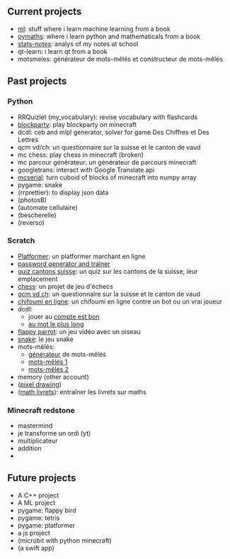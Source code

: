 ## Current projects

* [ml](https://github.com/RadoTheProgrammer/ml): stuff where i learn machine learning from a book
* [pymaths](https://github.com/RadoTheProgrammer/pymaths): where i learn python and mathematicals from a book
* [stats-notes](https://github.com/RadoTheProgrammer/stats-notes): analys of my notes at school
* qt-learn: i learn qt from a book
* motsmeles: générateur de mots-mêlés et constructeur de mots-mêlés

## Past projects

### Python

* RRQuizlet (my_vocabulary): revise vocabulary with flashcards
* [blockparty](https://github.com/RadoTheProgrammer/blockparty): play blockparty on minecraft
* dcdl: ceb and mlpl generator, solver for game Des Chiffres et Des Lettres
* qcm vd/ch: un questionnaire sur la suisse et le canton de vaud
* mc chess: play chess in minecraft (broken)
* mc parcour générateur: un générateur de parcours minecraft
* googletrans: interact with Google Translate api
* [mcserial](https://github.com/RadoTheProgrammer/mcserial): turn cuboid of blocks of minecraft into numpy array
* pygame: snake
* (rrprettier): to display json data
* (photosB)
* (automate cellulaire)
* (bescherelle)
* (reverso)

### Scratch

* [Platformer](https://scratch.mit.edu/projects/406263686/): un platformer marchant en ligne
* [password generator and trainer](https://scratch.mit.edu/projects/883740304/)
* [quiz cantons suisse](https://scratch.mit.edu/studios/28908446): un quiz sur les cantons de la suisse, leur emplacement
* [chess](https://scratch.mit.edu/projects/383801200/): un projet de jeu d'échecs
* [qcm vd ch](https://scratch.mit.edu/projects/405656022/): un questionnaire sur la suisse et le canton de vaud
* [chifoumi en ligne](https://scratch.mit.edu/projects/549905681/): un chifoumi en ligne contre un bot ou un vrai joueur
* dcdl:
  * jouer au [compte est bon](https://scratch.mit.edu/projects/529613029/)
  * [au mot le plus long](https://scratch.mit.edu/projects/537035213/)
* [flappy parrot](https://scratch.mit.edu/projects/401732469/): un jeu vidéo avec un oiseau
* [snake](https://scratch.mit.edu/projects/404768688/): le jeu snake
* mots-mêlés:
  * [générateur](https://scratch.mit.edu/projects/415092068) de mots-mêlés
  * [mots-mêlés 1](https://scratch.mit.edu/projects/413663830)
  * [mots-mêlés 2](https://cdn2.scratch.mit.edu/get_image/project/513486094_480x360.png)
* memory (other account)
* ([pixel drawing](https://scratch.mit.edu/projects/316797458/))
* ([math livrets](https://scratch.mit.edu/projects/328774701/)): entraîner les livrets sur maths

### Minecraft redstone

* mastermind
* je transforme un ordi (yt)
* multiplicateur
* addition
* 

## Future projects

* A C++ project
* A ML project
* pygame: flappy bird
* pygame: tetris
* pygame: platformer
* a js project
* (microbit with python minecraft)
* (a swift app)
